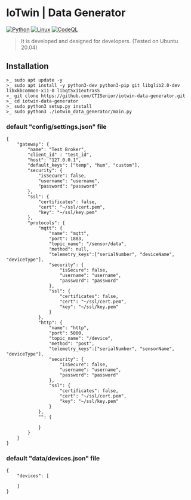# IoTwin | Data Generator

[![Python](https://badgen.net/pypi/python/black)](https://www.python.org/downloads/)
[![Linux](https://svgshare.com/i/Zhy.svg)](https://svgshare.com/i/Zhy.svg)
[![CodeQL](https://github.com/CTISenior/iot-device-simulator/actions/workflows/codeql-analysis.yml/badge.svg)](https://github.com/CTISenior/iot-device-simulator/actions/workflows/codeql-analysis.yml)

> It is developed and designed for developers. (Tested on Ubuntu 20.04)

## Installation

```
>_ sudo apt update -y
>_ sudo apt install -y python3-dev python3-pip git libglib2.0-dev libxkbcommon-x11-0 libqt5x11extras5
>_ git clone https://github.com/CTISenior/iotwin-data-generator.git
>_ cd iotwin-data-generator
>_ sudo python3 setup.py install
>_ sudo python3 ./iotwin_data_generator/main.py
```


### default "config/settings.json" file

```
{
    "gateway": {
        "name": "Test Broker",
        "client_id" : "test_id",
        "host": "127.0.0.1",
        "default_keys": ["temp", "hum", "custom"],
        "security": {
            "isSecure": false,
            "username": "username",
            "password": "password"
        },
        "ssl": {
            "certificates": false,
            "cert": "~/ssl/cert.pem",
            "key": "~/ssl/key.pem"
        },
        "protocols": {
            "mqtt": {
                "name": "mqtt",
                "port": 1883,
                "topic_name": "/sensor/data",
                "method": null,
                "telemetry_keys":["serialNumber", "deviceName", "deviceType"],
                "security": {
                    "isSecure": false,
                    "username": "username",
                    "password": "password"
                },
                "ssl": {
                    "certificates": false,
                    "cert": "~/ssl/cert.pem",
                    "key": "~/ssl/key.pem"
                }
            },
            "http": {
                "name": "http",
                "port": 5000,
                "topic_name": "/device",
                "method": "post",
                "telemetry_keys":["serialNumber", "sensorName", "deviceType"],
                "security": {
                    "isSecure": false,
                    "username": "username",
                    "password": "password"
                },
                "ssl": {
                    "certificates": false,
                    "cert": "~/ssl/cert.pem",
                    "key": "~/ssl/key.pem"
                }
            },
            "": {

            }
        }
    }
}
```

### default "data/devices.json" file

```
{
    "devices": [
 
    ]
}
```